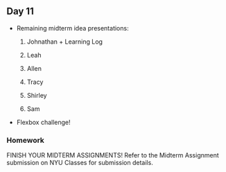 ## Day 11

* Remaining midterm idea presentations:

    1. Johnathan + Learning Log

    2. Leah

    3. Allen

    4. Tracy

    5. Shirley

    6. Sam

* Flexbox challenge!


### Homework

FINISH YOUR MIDTERM ASSIGNMENTS! Refer to the Midterm Assignment submission on NYU Classes for submission details.

